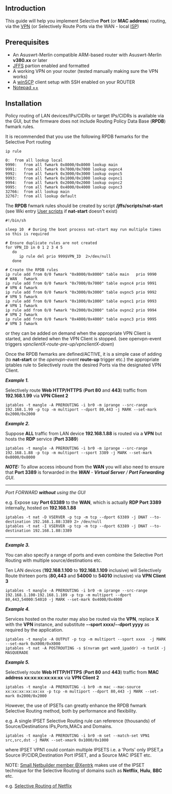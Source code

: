 ## Introduction ##

This guide will help you implement Selective **Port** (or **MAC address**) routing, via the [VPN](http://en.wikipedia.org/wiki/Virtual_private_network) (or Selectively Route Ports via the WAN  - local [ISP](http://en.wikipedia.org/wiki/Internet_service_provider))


## Prerequisites ##

* An Asuswrt-Merlin compatible ARM-based router with Asuswrt-Merlin **v380.xx** or later
* [JFFS](https://github.com/RMerl/asuswrt-merlin/wiki/JFFS) partion enabled and formatted
* A working VPN on your router (tested manually making sure the VPN works)
* A [winSCP](http://winscp.net/eng/download.php#download2) client setup with SSH enabled on your ROUTER
* [Notepad ++](http://notepad-plus-plus.org/)

## Installation ##

Policy routing of LAN devices/IPs/CIDRs or target IPs/CIDRs is available via the GUI, but the firmware does not include Routing Policy Data Base (**RPDB**) fwmark rules.

It is recommended that you use the following RPDB fwmarks for the Selective Port routing
```
ip rule

0:	from all lookup local
9990:	from all fwmark 0x8000/0x8000 lookup main
9991:	from all fwmark 0x7000/0x7000 lookup ovpnc4
9992:	from all fwmark 0x3000/0x3000 lookup ovpnc5
9993:	from all fwmark 0x1000/0x1000 lookup ovpnc1
9994:	from all fwmark 0x2000/0x2000 lookup ovpnc2
9995:	from all fwmark 0x4000/0x4000 lookup ovpnc3
32766:  from all lookup main
32767:  from all lookup default
```
The **RPDB** fwmark rules should be created by script **/jffs/scripts/nat-start** (see Wki entry [User scripts](https://github.com/RMerl/asuswrt-merlin/wiki/User-scripts) if **nat-start** doesn't exist)

```
#!/bin/sh

sleep 10  # During the boot process nat-start may run multiple times so this is required               

# Ensure duplicate rules are not created
for VPN_ID in 0 1 2 3 4 5
   do
      ip rule del prio 999$VPN_ID  2>/dev/null
   done

# Create the RPDB rules
ip rule add from 0/0 fwmark "0x8000/0x8000" table main   prio 9990        # WAN   fwmark
ip rule add from 0/0 fwmark "0x7000/0x7000" table ovpnc4 prio 9991        # VPN 4 fwmark
ip rule add from 0/0 fwmark "0x3000/0x3000" table ovpnc5 prio 9992        # VPN 5 fwmark
ip rule add from 0/0 fwmark "0x1000/0x1000" table ovpnc1 prio 9993        # VPN 1 fwmark
ip rule add from 0/0 fwmark "0x2000/0x2000" table ovpnc2 prio 9994        # VPN 2 fwmark
ip rule add from 0/0 fwmark "0x4000/0x4000" table ovpnc3 prio 9995        # VPN 3 fwmark
```
or they can be added on demand when the appropriate VPN Client is started, and deleted when the VPN Client is stopped.
(see openvpn-event triggers _vpnclientX-route-pre-up/vpnclientX-down_)

Once the RPDB fwmarks are defined/ACTIVE, it is a simple case of adding (to **nat-start** or the _openvpn-event_ **route-up** trigger etc.) the appropriate iptables rule to Selectively route the desired Ports via the designated VPN Client.

***Example 1.***

Selectively route **Web HTTP/HTTPS** (**Port 80** and **443**) traffic from **192.168.1.99** via **VPN Client 2**
```
iptables -t mangle -A PREROUTING -i br0 -m iprange --src-range 192.168.1.99 -p tcp -m multiport --dport 80,443 -j MARK --set-mark 0x2000/0x2000
```
***Example 2.***

Suppose **ALL** traffic from LAN device **192.168.1.88** is routed via a **VPN** but hosts the **RDP** service (**Port 3389**)

```
iptables -t mangle -A PREROUTING -i br0 -m iprange --src-range 192.168.1.88 -p tcp -m multiport --sport 3389 -j MARK --set-mark 0x8000/0x8000
```
_**NOTE:**_ To allow access inbound from the **WAN** you will also need to ensure that **Port 3389** is forwarded in the _**WAN** - **Virtual Server** / **Port Forwarding** GUI_.

***

_Port FORWARD **without** using the GUI_

e.g. Expose say **Port 63389** to the **WAN**, which is actually **RDP Port 3389** internally, hosted on **192.168.1.88**
```
iptables -t nat -D VSERVER -p tcp -m tcp --dport 63389 -j DNAT --to-destination 192.168.1.88:3389 2> /dev/null
iptables -t nat -I VSERVER -p tcp -m tcp --dport 63389 -j DNAT --to-destination 192.168.1.88:3389
```

***


***Example 3.***

You can also specify a range of ports and even combine the Selective Port Routing with multiple source/destinations etc.

Ten LAN devices (**192.168.1.100** to **192.168.1.109** inclusive) will Selectively Route thirteen ports (**80,443** and **54000** to **54010** inclusive) via **VPN Client 3** 

```
iptables -t mangle -A PREROUTING -i br0 -m iprange --src-range 192.168.1.100-192.168.1.109 -p tcp -m multiport --dport 80,443,54000:54010 -j MARK --set-mark 0x4000/0x4000
```

***Example 4.***

Services hosted on the router may also be routed via the **VPN**, replace **X** with the **VPN** instance, and substitute **--sport xxxx/--dport yyyy** as required by the application.

```
iptables -t mangle -A OUTPUT -p tcp -m multiport --sport xxxx  -j MARK --set-mark 0xX000/0xX000
iptables -t nat -A POSTROUTING -s $(nvram get wan0_ipaddr) -o tun1X -j MASQUERADE
```

***Example 5.***

Selectively route **Web HTTP/HTTPS** (**Port 80** and **443**) traffic from **MAC address** **xx:xx:xx:xx:xx:xx** via **VPN Client 2**
```
iptables -t mangle -A PREROUTING -i br0 -m mac --mac-source xx:xx:xx:xx:xx:xx -p tcp -m multiport --dport 80,443 -j MARK --set-mark 0x2000/0x2000
```

However, the use of IPSETs can greatly enhance the RPDB fwmark Selective Routing method, both by performance and flexibility.

e.g. A single IPSET Selective Routing rule can reference (thousands) of Source/Destinations IPs,Ports,MACs and Domains.

```
iptables -t mangle -A PREROUTING -i br0 -m set --match-set VPN1 src,src,dst -j MARK --set-xmark 0x1000/0x1000
```
where IPSET VPN1 could contain multiple IPSETS i.e. a 'Ports' only IPSET,a Source IP/CIDR,Destination Port IPSET, and a Source MAC IPSET etc. 

NOTE: [Small Netbuilder member @Xentrk](https://www.snbforums.com/members/xentrk.49161/) makes use of the IPSET technique for the Selective Routing of domains such as **Netflix**, **Hulu**, **BBC** etc.

e.g. [Selective Routing of Netflix](https://www.snbforums.com/threads/selective-routing-for-netflix.42661/)


